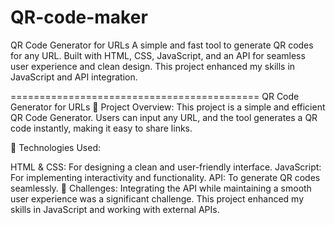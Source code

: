 # QR-code-maker
QR Code Generator for URLs A simple and fast tool to generate QR codes for any URL. Built with HTML, CSS, JavaScript, and an API for seamless user experience and clean design. This project enhanced my skills in JavaScript and API integration.


===========================================
QR Code Generator for URLs
📌 Project Overview:
This project is a simple and efficient QR Code Generator. Users can input any URL, and the tool generates a QR code instantly, making it easy to share links.

📌 Technologies Used:

HTML & CSS: For designing a clean and user-friendly interface.
JavaScript: For implementing interactivity and functionality.
API: To generate QR codes seamlessly.
📌 Challenges:
Integrating the API while maintaining a smooth user experience was a significant challenge. This project enhanced my skills in JavaScript and working with external APIs.
